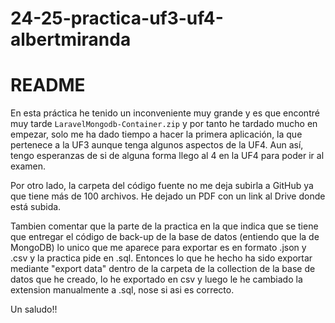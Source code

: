 # 24-25-practica-uf3-uf4-albertmiranda

# README

En esta práctica he tenido un inconveniente muy grande y es que encontré muy tarde `LaravelMongodb-Container.zip` y por tanto he tardado mucho en empezar, solo me ha dado tiempo a hacer la primera aplicación, la que pertenece a la UF3 aunque tenga algunos aspectos de la UF4. Aun así, tengo esperanzas de si de alguna forma llego al 4 en la UF4 para poder ir al examen.

Por otro lado, la carpeta del código fuente no me deja subirla a GitHub ya que tiene más de 100 archivos. He dejado un PDF con un link al Drive donde está subida.

Tambien comentar que la parte de la practica en la que indica que se tiene que entregar el código de back-up de la base de datos (entiendo que la de MongoDB) lo unico que me aparece para exportar es en formato .json y .csv y la practica pide en .sql. Entonces lo que he hecho ha sido exportar mediante "export data" dentro de la carpeta de la collection de la base de datos que he creado, lo he exportado en csv y luego le he cambiado la extension manualmente a .sql, nose si asi es correcto.

Un saludo!!

